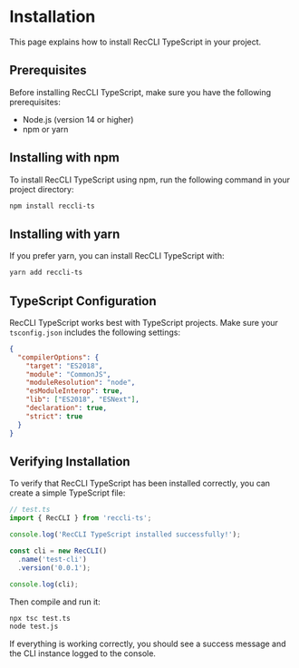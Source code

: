 # Installation

This page explains how to install RecCLI TypeScript in your project.

## Prerequisites

Before installing RecCLI TypeScript, make sure you have the following prerequisites:

- Node.js (version 14 or higher)
- npm or yarn

## Installing with npm

To install RecCLI TypeScript using npm, run the following command in your project directory:

```bash
npm install reccli-ts
```

## Installing with yarn

If you prefer yarn, you can install RecCLI TypeScript with:

```bash
yarn add reccli-ts
```

## TypeScript Configuration

RecCLI TypeScript works best with TypeScript projects. Make sure your `tsconfig.json` includes the following settings:

```json
{
  "compilerOptions": {
    "target": "ES2018",
    "module": "CommonJS",
    "moduleResolution": "node",
    "esModuleInterop": true,
    "lib": ["ES2018", "ESNext"],
    "declaration": true,
    "strict": true
  }
}
```

## Verifying Installation

To verify that RecCLI TypeScript has been installed correctly, you can create a simple TypeScript file:

```typescript
// test.ts
import { RecCLI } from 'reccli-ts';

console.log('RecCLI TypeScript installed successfully!');

const cli = new RecCLI()
  .name('test-cli')
  .version('0.0.1');

console.log(cli);
```

Then compile and run it:

```bash
npx tsc test.ts
node test.js
```

If everything is working correctly, you should see a success message and the CLI instance logged to the console.
